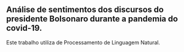 ## Análise de sentimentos dos discursos do presidente Bolsonaro durante a pandemia do covid-19.

Este trabalho utiliza de Processamento de Linguagem Natural.
